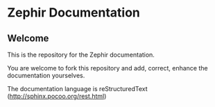 # Zephir Documentation

## Welcome

This is the repository for the Zephir documentation. 

You are welcome to fork this repository and add, correct, enhance the
documentation yourselves.

The documentation language is reStructuredText (http://sphinx.pocoo.org/rest.html)

